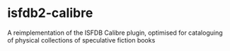 # isfdb2-calibre
A reimplementation of the ISFDB Calibre plugin, optimised for cataloguing of physical collections of speculative fiction books
